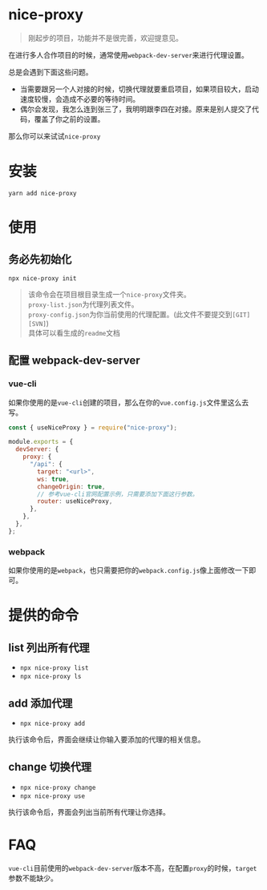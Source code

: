 # nice-proxy

> 刚起步的项目，功能并不是很完善，欢迎提意见。

在进行多人合作项目的时候，通常使用`webpack-dev-server`来进行代理设置。

总是会遇到下面这些问题。

- 当需要跟另一个人对接的时候，切换代理就要重启项目，如果项目较大，启动速度较慢，会造成不必要的等待时间。
- 偶尔会发现，我怎么连到张三了，我明明跟李四在对接。原来是别人提交了代码，覆盖了你之前的设置。

那么你可以来试试`nice-proxy`

# 安装

`yarn add nice-proxy`

# 使用

## 务必先初始化

`npx nice-proxy init`

> 该命令会在项目根目录生成一个`nice-proxy`文件夹。  
> `proxy-list.json`为代理列表文件。  
> `proxy-config.json`为你当前使用的代理配置。(此文件不要提交到`[GIT][SVN]`)  
> 具体可以看生成的`readme`文档

## 配置 webpack-dev-server

### vue-cli

如果你使用的是`vue-cli`创建的项目，那么在你的`vue.config.js`文件里这么去写。

```js
const { useNiceProxy } = require("nice-proxy");

module.exports = {
  devServer: {
    proxy: {
      "/api": {
        target: "<url>",
        ws: true,
        changeOrigin: true,
        // 参考vue-cli官网配置示例，只需要添加下面这行参数。
        router: useNiceProxy,
      },
    },
  },
};
```

### webpack

如果你使用的是`webpack`，也只需要把你的`webpack.config.js`像上面修改一下即可。

# 提供的命令

## list 列出所有代理

- `npx nice-proxy list`
- `npx nice-proxy ls`

## add 添加代理

- `npx nice-proxy add`

执行该命令后，界面会继续让你输入要添加的代理的相关信息。

## change 切换代理

- `npx nice-proxy change`
- `npx nice-proxy use`

执行该命令后，界面会列出当前所有代理让你选择。

# FAQ

`vue-cli`目前使用的`webpack-dev-server`版本不高，在配置`proxy`的时候，`target`参数不能缺少。
